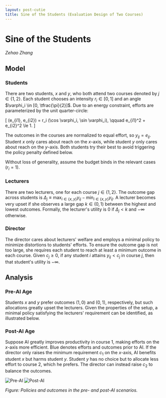 ```yaml
---
layout: post-cutie
title: Sine of the Students (Evaluation Design of Two Courses)
---
```


# Sine of the Students

*Zehao Zhang*

## Model

### Students

There are two students, $x$ and $y$, who both attend two courses denoted by $j \in \{1,2\}$. Each student chooses an intensity $r_i \in [0,1]$ and an angle $\varphi_i \in [0, \tfrac{\pi}{2}]$. Due to an energy constraint, efforts are parameterized by the unit quarter-circle:

\[
(e_{i1}, e_{i2}) = r_i (\cos \varphi_i, \sin \varphi_i), \qquad e_{i1}^2 + e_{i2}^2 \le 1.
\]

The outcomes in the courses are normalized to equal effort, so $y_{ij} = e_{ij}$. Student $x$ only cares about reach on the $x$-axis, while student $y$ only cares about reach on the $y$-axis. Both students try their best to avoid triggering the policy penalty defined below.

Without loss of generality, assume the budget binds in the relevant cases ($r_i = 1$).

### Lecturers

There are two lecturers, one for each course $j \in \{1,2\}$. The outcome gap across students is $\Delta_j \equiv \max_{i \in \{x,y\}} y_{ij} - \min_{i \in \{x,y\}} y_{ij}$. A lecturer becomes very upset if she observes a large gap $k \in (0,1)$ between the highest and lowest outcomes. Formally, the lecturer's utility is $0$ if $\Delta_j < k$ and $-\infty$ otherwise.

### Director

The director cares about lecturers' welfare and employs a minimal policy to minimize distortions to students' efforts. To ensure the outcome gap is not too large, she requires each student to reach at least a minimum outcome in each course. Given $c_j \ge 0$, if any student $i$ attains $y_{ij} < c_j$ in course $j$, then that student's utility is $-\infty$.

## Analysis

### Pre-AI Age

Students $x$ and $y$ prefer outcomes $(1, 0)$ and $(0, 1)$, respectively, but such allocations greatly upset the lecturers. Given the properties of the setup, a minimal policy satisfying the lecturers' requirement can be identified, as illustrated below.

### Post-AI Age

Suppose AI greatly improves productivity in course 1, making efforts on the $x$-axis more efficient. Blue denotes efforts and outcomes prior to AI. If the director only raises the minimum requirement $c_1$ on the $x$-axis, AI benefits student $x$ but harms student $y$. Student $y$ has no choice but to allocate less effort to course 2, which he prefers. The director can instead raise $c_2$ to balance the outcomes.

<div class="image-row">
  <img src="{{ '/cuties/figs/evaluation/fig1.jpg' | relative_url }}" alt="Pre-AI" />
  <img src="{{ '/cuties/figs/evaluation/fig2.jpg' | relative_url }}" alt="Post-AI" />
</div>

*Figure: Policies and outcomes in the pre- and post-AI scenarios.*

